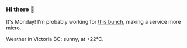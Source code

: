 ### Hi there :wave:

It's Monday! I'm probably working for [this bunch](https://github.com/kohofinancial), making a service more micro.

Weather in Victoria BC: sunny, at +22°C.
